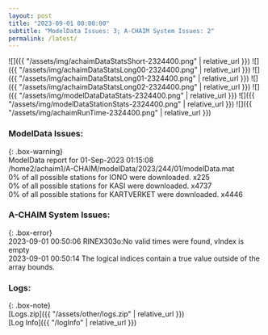 ```yaml
---
layout: post
title: "2023-09-01 00:00:00"
subtitle: "ModelData Issues: 3; A-CHAIM System Issues: 2"
permalink: /latest/
---
```


![]({{ "/assets/img/achaimDataStatsShort-2324400.png" | relative_url }})
![]({{ "/assets/img/achaimDataStatsLong00-2324400.png" | relative_url }})
![]({{ "/assets/img/achaimDataStatsLong01-2324400.png" | relative_url }})
![]({{ "/assets/img/achaimDataStatsLong02-2324400.png" | relative_url }})
![]({{ "/assets/img/modelDataDataStats-2324400.png" | relative_url }})
![]({{ "/assets/img/modelDataStationStats-2324400.png" | relative_url }})
![]({{ "/assets/img/achaimRunTime-2324400.png" | relative_url }})


### ModelData Issues:  
  
{: .box-warning}  
 ModelData report for 01-Sep-2023 01:15:08   
 /home2/achaim1/A-CHAIM/modelData/2023/244/01/modelData.mat   
 0% of all possible stations for IONO were downloaded. x225   
 0% of all possible stations for KASI were downloaded. x4737   
 0% of all possible stations for KARTVERKET were downloaded. x4446   
  
### A-CHAIM System Issues:  
  
{: .box-error}  
2023-09-01 00:50:06 RINEX303o:No valid times were found, vIndex is empty  
2023-09-01 00:50:14 The logical indices contain a true value outside of the array bounds.  

### Logs:  
  
{: .box-note}  
[Logs.zip]({{ "/assets/other/logs.zip" | relative_url }})  
[Log Info]({{ "/logInfo" | relative_url }})  
